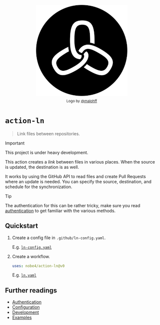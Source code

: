 <div align="center">
  <img width="300" src="https://github.com/nobe4/action-ln/blob/main/docs/logo.png" /> <br>
  <sub>Logo by <a href="https://www.instagram.com/malohff">@malohff</a></sub>
</div>

# `action-ln`

> Link files between repositories.

> [!IMPORTANT]
> This project is under heavy development.

This action creates a _link_ between files in various places. When the source is
updated, the destination is as well.

It works by using the GitHub API to read files and create Pull Requests where an
update is needed. You can specify the source, destination, and schedule for the
synchronization.

> [!TIP]
> The authentication for this can be rather tricky, make sure you read
> [authentication](/docs/authentication.md) to get familiar with the various
> methods.

## Quickstart

1. Create a config file in `.github/ln-config.yaml`.

    E.g. [`ln-config.yaml`](.github/ln-config.yaml)

2. Create a workflow.

    ```yaml
    uses: nobe4/action-ln@v0
    ```

    E.g. [`ln.yaml`](.github/workflows/ln.yaml)

## Further readings

- [Authentication](/docs/authentication.md)
- [Configuration](/docs/configuration.md)
- [Development](/docs/development.md)
- [Examples](/docs/examples.md)

